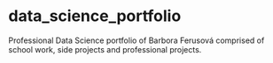# data_science_portfolio
Professional Data Science portfolio of Barbora Ferusová comprised of school work, side projects and professional projects.

